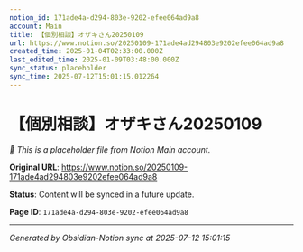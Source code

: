 ```yaml
---
notion_id: 171ade4a-d294-803e-9202-efee064ad9a8
account: Main
title: 【個別相談】オザキさん20250109
url: https://www.notion.so/20250109-171ade4ad294803e9202efee064ad9a8
created_time: 2025-01-04T02:33:00.000Z
last_edited_time: 2025-01-09T03:48:00.000Z
sync_status: placeholder
sync_time: 2025-07-12T15:01:15.012264
---
```


# 【個別相談】オザキさん20250109

*🔄 This is a placeholder file from Notion Main account.*

**Original URL**: https://www.notion.so/20250109-171ade4ad294803e9202efee064ad9a8

**Status**: Content will be synced in a future update.

**Page ID**: `171ade4a-d294-803e-9202-efee064ad9a8`

---

*Generated by Obsidian-Notion sync at 2025-07-12 15:01:15*
